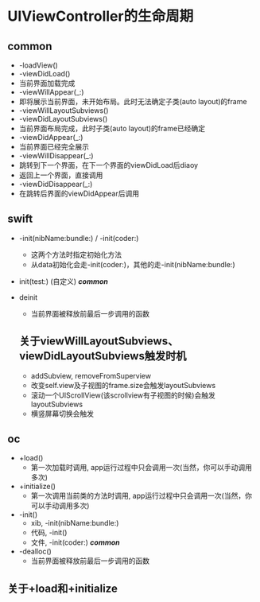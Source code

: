 #  UIViewController的生命周期


## common
* -loadView()
* -viewDidLoad()
* 当前界面加载完成
* -viewWillAppear(_:)
* 即将展示当前界面，未开始布局。此时无法确定子类(auto layout)的frame
* -viewWillLayoutSubviews()
* -viewDidLayoutSubviews()
* 当前界面布局完成，此时子类(auto layout)的frame已经确定
* -viewDidAppear(_:)
* 当前界面已经完全展示
* -viewWillDisappear(_:) 
* 跳转到下一个界面，在下一个界面的viewDidLoad后diaoy
* 返回上一个界面，直接调用
* -viewDidDisappear(_:)
* 在跳转后界面的viewDidAppear后调用
## swift
* -init(nibName:bundle:) / -init(coder:)
   * 这两个方法时指定初始化方法
   * 从data初始化会走-init(coder:)，其他的走-init(nibName:bundle:)
* init(test:)  (自定义)
***common***
* deinit
   * 当前界面被释放前最后一步调用的函数
   
   ## 关于viewWillLayoutSubviews、 viewDidLayoutSubviews触发时机
   * addSubview, removeFromSuperview
   * 改变self.view及子视图的frame.size会触发layoutSubviews
   * 滚动一个UIScrollView(该scrollview有子视图的时候)会触发layoutSubviews
   * 横竖屏幕切换会触发

## oc
* +load()
   * 第一次加载时调用, app运行过程中只会调用一次(当然，你可以手动调用多次)
* +initialize()
   * 第一次调用当前类的方法时调用, app运行过程中只会调用一次(当然，你可以手动调用多次)
* -init()
   * xib, -init(nibName:bundle:)
   * 代码, -init()
   * 文件, -init(coder:)
***common***
* -dealloc()
   * 当前界面被释放前最后一步调用的函数

## 关于+load和+initialize

